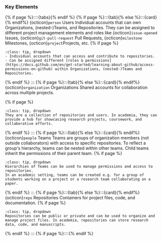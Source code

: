 ### Key Elements

{% if page %}::::{tabs}{% endif %}
{% if page %}:::{tab}{% else %}:::{card}{% endif%} {octicon}`person` Users
Individual accounts that can own Organizations, (nested-)Teams, and Repositories.
They can be assigned to different project management elements and roles like {octicon}`issue-opened` Issues, {octicon}`git-pull-request` Pull Requests, {octicon}`milestone` Milestones, {octicon}`project`Projects, etc.
{% if page %}
```{admonition} Details
:class: tip, dropdown
- Individual accounts that can access and contribute to repositories.
- Can be assigned different [roles & permissions](https://docs.github.com/en/get-started/learning-about-github/access-permissions-on-github) within Organizations, (nested-)Teams and Repositories.
```
{% endif %}
:::
{% if page %}:::{tab}{% else %}:::{card}{% endif%} {octicon}`organization` Organizations
Shared accounts for collaboration across multiple projects. 

{% if page %}
```{admonition} Details
:class: tip, dropdown
They are a collection of repositories and users. In academia, they can provide a hub for showcasing research projects, coursework, and collaborative efforts.
```
{% endif %}
:::
{% if page %}:::{tab}{% else %}:::{card}{% endif%} {octicon}`people` Teams
Teams are groups of organization members (not outside collaborators) with access to specific repositories. 
To reflect a group's hierarchy, teams can be nested within other teams.
Child teams inherit the permissions of their parent team. 
{% if page %}
```{admonition} Details
:class: tip, dropdown
Hierarchies of Teams can be used to manage permissions and access to repositories. 
In an academic setting, teams can be created e.g. for a group of students working on a project or a research team collaborating on a paper.
```
{% endif %}
:::
{% if page %}:::{tab}{% else %}:::{card}{% endif%} {octicon}`repo` Repositories
Containers for project files, code, and documentation. {% if page %}
```{admonition} Details
:class: tip, dropdown
Repositories can be public or private and can be used to organize and manage project files. In academia, repositories can store research data, code, and manuscripts.
```
{% endif %}
:::
{% if page %}::::{% endif %}